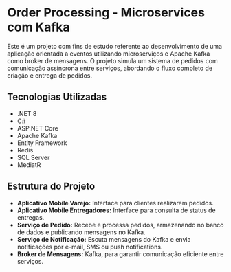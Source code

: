 # Order Processing - Microservices com Kafka

Este é um projeto com fins de estudo referente ao desenvolvimento de uma aplicação orientada a eventos utilizando microserviços e Apache Kafka como broker de mensagens. O projeto simula um sistema de pedidos com comunicação assíncrona entre serviços, abordando o fluxo completo de criação e entrega de pedidos.

## Tecnologias Utilizadas
- .NET 8
- C#
- ASP.NET Core
- Apache Kafka
- Entity Framework
- Redis
- SQL Server
- MediatR

## Estrutura do Projeto
- **Aplicativo Mobile Varejo:** Interface para clientes realizarem pedidos.
- **Aplicativo Mobile Entregadores:** Interface para consulta de status de entregas.
- **Serviço de Pedido:** Recebe e processa pedidos, armazenando no banco de dados e publicando mensagens no Kafka.
- **Serviço de Notificação:** Escuta mensagens do Kafka e envia notificações por e-mail, SMS ou push notifications.
- **Broker de Mensagens:** Kafka, para garantir comunicação eficiente entre serviços.
